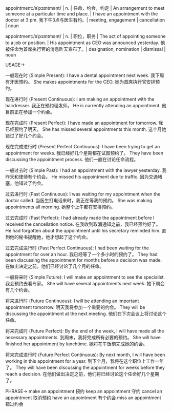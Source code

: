appointment:/əˈpɔɪntmənt/ | n. | 任命，约会，约定 | An arrangement to meet someone at a particular time and place. | I have an appointment with the doctor at 3 pm. 我下午3点与医生有约。| meeting, engagement | cancellation | noun

appointment:/əˈpɔɪntmənt/ | n. | 职位，职务 | The act of appointing someone to a job or position. | His appointment as CEO was announced yesterday. 他被任命为首席执行官的消息昨天宣布了。| designation, nomination | dismissal | noun


USAGE->

一般现在时 (Simple Present):
I have a dental appointment next week. 我下周有牙医预约。
She makes appointments for the CEO. 她为首席执行官安排预约。

现在进行时 (Present Continuous):
I am making an appointment with the hairdresser. 我正在预约理发师。
He is currently attending an appointment. 他目前正在参加一个约会。

现在完成时 (Present Perfect):
I have made an appointment for tomorrow. 我已经预约了明天。
She has missed several appointments this month. 这个月她错过了好几个约会。

现在完成进行时 (Present Perfect Continuous):
I have been trying to get an appointment for weeks. 我已经好几个星期都在试图预约了。
They have been discussing the appointment process. 他们一直在讨论任命流程。

一般过去时 (Simple Past):
I had an appointment with the lawyer yesterday. 我昨天和律师有个约会。
He missed his appointment due to traffic. 因为交通堵塞，他错过了约会。

过去进行时 (Past Continuous):
I was waiting for my appointment when the doctor called. 当医生打电话来时，我正在等我的预约。
She was making appointments all morning. 她整个上午都在安排预约。

过去完成时 (Past Perfect):
I had already made the appointment before I received the cancellation notice. 在我收到取消通知之前，我已经预约好了。
He had forgotten about the appointment until his secretary reminded him. 直到他的秘书提醒他，他才想起了这个约会。

过去完成进行时 (Past Perfect Continuous):
I had been waiting for the appointment for over an hour. 我已经等了一个多小时的预约了。
They had been discussing the appointment for months before a decision was made.  在做出决定之前，他们已经讨论了几个月的任命。

一般将来时 (Simple Future):
I will make an appointment to see the specialist. 我会预约去看专家。
She will have several appointments next week. 她下周会有几个约会。

将来进行时 (Future Continuous):
I will be attending an important appointment tomorrow. 明天我将参加一个重要的约会。
They will be discussing the appointment at the next meeting. 他们在下次会议上将讨论这个任命。

将来完成时 (Future Perfect):
By the end of the week, I will have made all the necessary appointments. 到周末，我将完成所有必要的预约。
She will have finished her appointment by lunchtime. 她将在午饭前完成她的约会。

将来完成进行时 (Future Perfect Continuous):
By next month, I will have been working in this appointment for a year. 到下个月，我将在这个职位上工作一年了。
They will have been discussing the appointment for weeks before they reach a decision. 在他们做出决定之前，他们将已经讨论这个任命好几个星期了。


PHRASE->
make an appointment 预约
keep an appointment 守约
cancel an appointment 取消预约
have an appointment 有个约会
miss an appointment 错过约会
